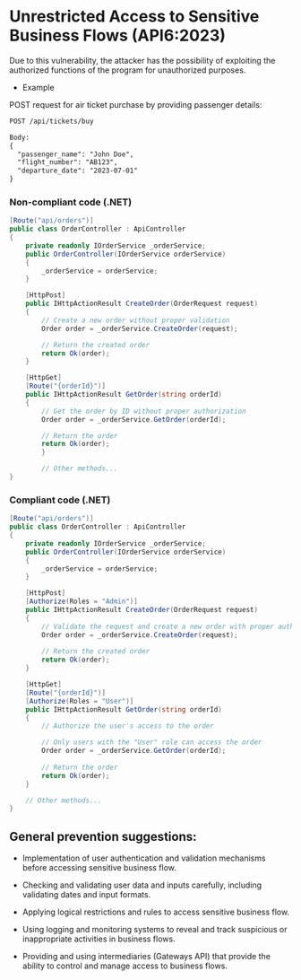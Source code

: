 # Unrestricted Access to Sensitive Business Flows (API6:2023)
Due to this vulnerability, the attacker has the possibility of exploiting the authorized functions of the program for unauthorized purposes.

* Example

POST request for air ticket purchase by providing passenger details:
```html
POST /api/tickets/buy

Body:
{
  "passenger_name": "John Doe",
  "flight_number": "AB123",
  "departure_date": "2023-07-01"
}
```

### Non-compliant code (.NET)
```c#
[Route("api/orders")]
public class OrderController : ApiController
{
    private readonly IOrderService _orderService;
    public OrderController(IOrderService orderService)
    {
        _orderService = orderService;
    }

    [HttpPost]
    public IHttpActionResult CreateOrder(OrderRequest request)
    {
        // Create a new order without proper validation
        Order order = _orderService.CreateOrder(request);

        // Return the created order
        return Ok(order);
    }

    [HttpGet]
    [Route("{orderId}")]
    public IHttpActionResult GetOrder(string orderId)
    {
        // Get the order by ID without proper authorization
        Order order = _orderService.GetOrder(orderId);

        // Return the order
        return Ok(order);
        }

        // Other methods...
}
```

### Compliant code (.NET)
```c#
[Route("api/orders")]
public class OrderController : ApiController
{
    private readonly IOrderService _orderService;
    public OrderController(IOrderService orderService)
    {
        _orderService = orderService;
    }

    [HttpPost]
    [Authorize(Roles = "Admin")]
    public IHttpActionResult CreateOrder(OrderRequest request)
    {
        // Validate the request and create a new order with proper authorization
        Order order = _orderService.CreateOrder(request);
        
        // Return the created order
        return Ok(order);
    }

    [HttpGet]
    [Route("{orderId}")]
    [Authorize(Roles = "User")]
    public IHttpActionResult GetOrder(string orderId)
    {
        // Authorize the user's access to the order

        // Only users with the "User" role can access the order
        Order order = _orderService.GetOrder(orderId);
        
        // Return the order
        return Ok(order);
    }

    // Other methods...
}
```

## General prevention suggestions:

* Implementation of user authentication and validation mechanisms before accessing sensitive business flow.

* Checking and validating user data and inputs carefully, including validating dates and input formats.

* Applying logical restrictions and rules to access sensitive business flow.

* Using logging and monitoring systems to reveal and track suspicious or inappropriate activities in business flows.

* Providing and using intermediaries (Gateways API) that provide the ability to control and manage access to business flows.


























































































